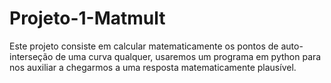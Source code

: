 # Projeto-1-Matmult

Este projeto consiste em calcular matematicamente os pontos de auto-interseção de uma curva qualquer, usaremos um programa em python para nos auxiliar a chegarmos a uma resposta matematicamente plausível.
